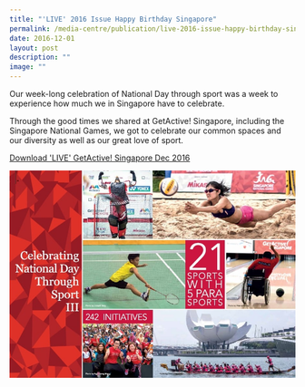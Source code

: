 ```yaml
---
title: "'LIVE' 2016 Issue Happy Birthday Singapore"
permalink: /media-centre/publication/live-2016-issue-happy-birthday-singapore/
date: 2016-12-01
layout: post
description: ""
image: ""
---
```


Our week-long celebration of National Day through sport was a week to experience how much we in Singapore have to celebrate.  
  
Through the good times we shared at GetActive! Singapore, including the Singapore National Games, we got to celebrate our common spaces and our diversity as well as our great love of sport.

[Download 'LIVE' GetActive! Singapore Dec 2016](/files/Media%20Centre/Publication/Live_GetAvtiveSG_Issue_1_Dec_2017.pdf)

!['LIVE' 2016 Issue - Happy Birthday, Singapore!](/images/Media%20Centre/Publication/Live_GetActiveSG_Edition.jpeg)